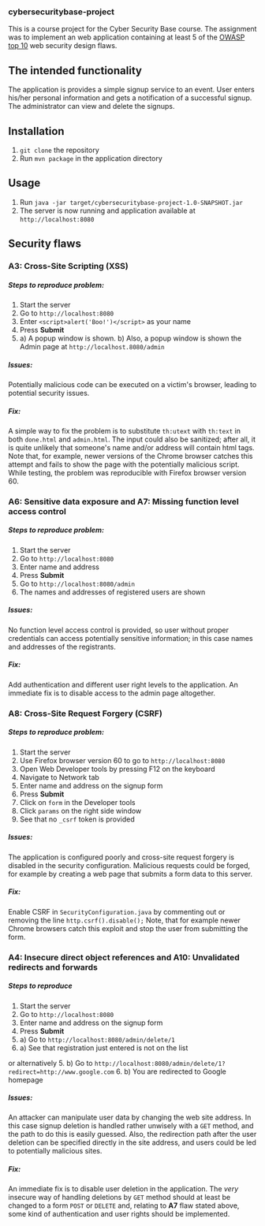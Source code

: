 ### cybersecuritybase-project

This is a course project for the Cyber Security Base course. The assignment was to implement an web application containing at least 5 of the [OWASP top 10](https://www.owasp.org/index.php/Top_10_2013-Top_10) web security design flaws.

## The intended functionality

The application is provides a simple signup service to an event. User enters his/her personal information and gets a notification of a successful signup. The administrator can view and delete the signups.

## Installation

1. ``git clone`` the repository
2. Run ``mvn package`` in the application directory

## Usage

1. Run ``java -jar target/cybersecuritybase-project-1.0-SNAPSHOT.jar``
2. The server is now running and application available at ``http://localhost:8080``

## Security flaws

### A3: Cross-Site Scripting (XSS)

##### Steps to reproduce problem:

1. Start the server
2. Go to ``http://localhost:8080``
2. Enter ``<script>alert('Boo!')</script>`` as your name
3. Press **Submit** 
4. a) A popup window is shown.
    b) Also, a popup window is shown the Admin page at ``http://localhost.8080/admin``

##### Issues: 

Potentially malicious code can be executed on a victim's browser, leading to potential security issues. 

##### Fix:

A simple way to fix the problem is to substitute ``th:utext`` with ``th:text`` in both ``done.html`` and ``admin.html``. The input could also be sanitized; after all, it is quite unlikely that someone's name and/or address will contain html tags. Note that, for example, newer versions of the Chrome browser catches this attempt and fails to show the page with the potentially malicious script. While testing, the problem was reproducible with Firefox browser version 60.

### A6: Sensitive data exposure and A7: Missing function level access control

##### Steps to reproduce problem:

1. Start the server
2. Go to ``http://localhost:8080``
3. Enter name and address
4. Press **Submit**
5. Go to ``http://localhost:8080/admin``
6. The names and addresses of registered users are shown

##### Issues:

No function level access control is provided, so user without proper credentials can access potentially sensitive information; in this case names and addresses of the registrants.

##### Fix:

Add authentication and different user right levels to the application. An immediate fix is to disable access to the admin page altogether.

### A8: Cross-Site Request Forgery (CSRF)

##### Steps to reproduce problem:

1. Start the server
2. Use Firefox browser version 60 to go to ``http://localhost:8080``
3. Open Web Developer tools by pressing F12 on the keyboard
4. Navigate to Network tab
5. Enter name and address on the signup form
6. Press **Submit**
7. Click on ``form`` in the Developer tools
8. Click ``params`` on the right side window
9. See that no ``_csrf`` token is provided

##### Issues:

The application is configured poorly and cross-site request forgery is disabled in the security configuration. Malicious requests could be forged, for example by creating a web page that submits a form data to this server.

##### Fix:

Enable CSRF in ``SecurityConfiguration.java`` by commenting out or removing the line ``http.csrf().disable();`` Note, that for example newer Chrome browsers catch this exploit and stop the user from submitting the form.

### A4: Insecure direct object references and A10: Unvalidated redirects and forwards

##### Steps to reproduce 

1. Start the server
2. Go to ``http://localhost:8080``
3. Enter name and address on the signup form
4. Press **Submit**
5. a) Go to ``http://localhost:8080/admin/delete/1``
6. a) See that registration just entered is not on the list

or alternatively
5. b) Go to ``http://localhost:8080/admin/delete/1?redirect=http://www.google.com``
6. b) You are redirected to Google homepage 

##### Issues:

An attacker can manipulate user data by changing the web site address. In this case signup deletion is handled rather unwisely with a ``GET`` method, and the path to do this is easily guessed. 
Also, the redirection path after the user deletion can be specified directly in the site address, and users could be led to potentially malicious sites. 

##### Fix:

An immediate fix is to disable user deletion in the application. The *very* insecure way of handling deletions by ``GET`` method should at least be changed to a form ``POST`` or ``DELETE`` and, relating to **A7** flaw stated above, some kind of authentication and user rights should be implemented.  

